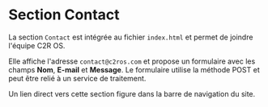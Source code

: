 # Section Contact

La section `Contact` est intégrée au fichier `index.html` et permet de joindre l'équipe C2R OS.

Elle affiche l'adresse `contact@c2ros.com` et propose un formulaire avec les champs **Nom**, **E-mail** et **Message**. Le formulaire utilise la méthode POST et peut être relié à un service de traitement.

Un lien direct vers cette section figure dans la barre de navigation du site.
